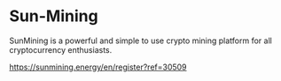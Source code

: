 # Sun-Mining

SunMining is a powerful and simple to use crypto mining platform for all cryptocurrency enthusiasts.

https://sunmining.energy/en/register?ref=30509
